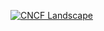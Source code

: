 [![CNCF Landscape](https://img.shields.io/badge/CNCF%20Landscape-5699C6)](https://landscape.cncf.io/?item=observability-and-analysis--observability--spring-cloud-sleuth)
